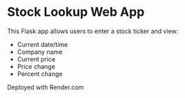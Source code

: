 # Stock Lookup Web App

This Flask app allows users to enter a stock ticker and view:
- Current date/time
- Company name
- Current price
- Price change
- Percent change

Deployed with Render.com
